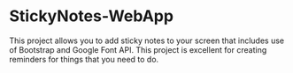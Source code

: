 # StickyNotes-WebApp
This project  allows you to add sticky notes to your screen that includes use of Bootstrap and Google Font API. This project is excellent for creating reminders for things that you need to do.
